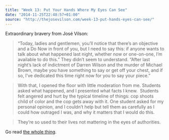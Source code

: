 ```yaml
---
title: "Week 13: Put Your Hands Where My Eyes Can See"
date: "2014-11-25T22:48:57+01:00"
source: "http://thejosevilson.com/week-13-put-hands-eyes-can-see/"
---
```


Extraordinary bravery from José Vilson:

> “Today, ladies and gentlemen, you’ll notice that there’s an objective and a Do Now in front of you, but I need to say this: if anyone wants to talk about what happened last night, whether now or one-on-one, I’m available to do this.” They didn’t seem to understand. “After last night’s lack of indictment of Darren Wilson and the murder of Michael Brown, maybe you have something to say or get off your chest, and if so, I’ve dedicated this time right now for you to say your piece.”

> With that, I opened the floor with little moderation from me. Students asked what happened, and I presented what facts I knew.  Students felt angered and hurt by the typical timeline of things: cop shoots child of color and the cop gets away with it. One student asked for my personal opinion, and I couldn’t help but tell them as carefully as I could how outraged I was, and why it matters that I would do this.

> They’re so used to their lives not mattering in the eyes of authorities.

Go read [the whole thing](http://thejosevilson.com/week-13-put-hands-eyes-can-see/).
